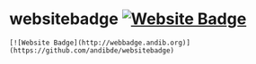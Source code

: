 # websitebadge [![Website Badge](http://webbadge.andib.org)](https://github.com/andibde/websitebadge)
```
[![Website Badge](http://webbadge.andib.org)](https://github.com/andibde/websitebadge)
```
